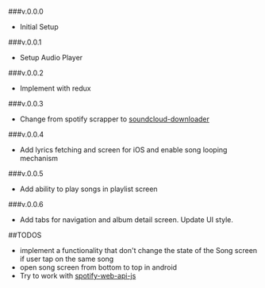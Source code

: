 ###v.0.0.0

- Initial Setup

###v.0.0.1

- Setup Audio Player

###v.0.0.2

- Implement with redux

###v.0.0.3

- Change from spotify scrapper to [soundcloud-downloader](https://rapidapi.com/TTKTrungKien/api/soundcloud-downloader4/)

###v.0.0.4

- Add lyrics fetching and screen for iOS and enable song looping mechanism

###v.0.0.5

- Add ability to play songs in playlist screen

###v.0.0.6

- Add tabs for navigation and album detail screen. Update UI style.

##TODOS

- implement a functionality that don't change the state of the Song screen if user tap on the same song
- open song screen from bottom to top in android
- Try to work with [spotify-web-api-js](https://github.com/JMPerez/spotify-web-api-js)

